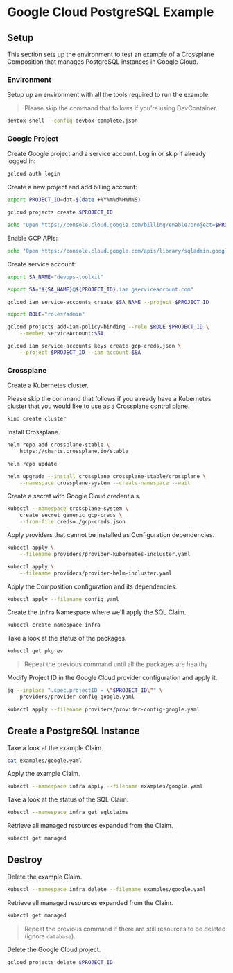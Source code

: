 # Google Cloud PostgreSQL Example

## Setup

This section sets up the environment to test an example of a Crossplane Composition that manages PostgreSQL instances in Google Cloud.

### Environment

Setup up an environment with all the tools required to run the example.

> Please skip the command that follows if you're using DevContainer.

```bash
devbox shell --config devbox-complete.json
```

### Google Project

Create Google project and a service account. Log in or skip if already logged in:

```bash {"terminalRows":"20"}
gcloud auth login
```

Create a new project and add billing account:

```bash
export PROJECT_ID=dot-$(date +%Y%m%d%H%M%S)

gcloud projects create $PROJECT_ID

echo "Open https://console.cloud.google.com/billing/enable?project=$PROJECT_ID in a browser and **set the billing account**." | gum format
```

Enable GCP APIs:

```bash
echo "Open https://console.cloud.google.com/apis/library/sqladmin.googleapis.com?project=$PROJECT_ID in a browser and **enable** the API." | gum format
```

Create service account:

```bash
export SA_NAME="devops-toolkit"

export SA="${SA_NAME}@${PROJECT_ID}.iam.gserviceaccount.com"

gcloud iam service-accounts create $SA_NAME --project $PROJECT_ID

export ROLE="roles/admin"

gcloud projects add-iam-policy-binding --role $ROLE $PROJECT_ID \
    --member serviceAccount:$SA

gcloud iam service-accounts keys create gcp-creds.json \
    --project $PROJECT_ID --iam-account $SA
```

### Crossplane

Create a Kubernetes cluster.

Please skip the command that follows if you already have a Kubernetes cluster that you would like to use as a Crossplane control plane.

```sh
kind create cluster
```

Install Crossplane.

```sh
helm repo add crossplane-stable \
    https://charts.crossplane.io/stable

helm repo update

helm upgrade --install crossplane crossplane-stable/crossplane \
    --namespace crossplane-system --create-namespace --wait
```

Create a secret with Google Cloud credentials.

```sh
kubectl --namespace crossplane-system \
    create secret generic gcp-creds \
    --from-file creds=./gcp-creds.json
```

Apply providers that cannot be installed as Configuration dependencies.

```sh
kubectl apply \
    --filename providers/provider-kubernetes-incluster.yaml

kubectl apply \
    --filename providers/provider-helm-incluster.yaml
```

Apply the Composition configuration and its dependencies.

```sh
kubectl apply --filename config.yaml
```

Create the `infra` Namespace where we'll apply the SQL Claim.

```sh
kubectl create namespace infra
```

Take a look at the status of the packages.

```sh
kubectl get pkgrev
```

> Repeat the previous command until all the packages are healthy

Modify Project ID in the Google Cloud provider configuration and apply it.

```sh
jq --inplace ".spec.projectID = \"$PROJECT_ID\"" \
    providers/provider-config-google.yaml

kubectl apply --filename providers/provider-config-google.yaml
```

## Create a PostgreSQL Instance

Take a look at the example Claim.

```bash
cat examples/google.yaml
```

Apply the example Claim.

```sh
kubectl --namespace infra apply --filename examples/google.yaml
```

Take a look at the status of the SQL Claim.

```sh
kubectl --namespace infra get sqlclaims
```

Retrieve all managed resources expanded from the Claim.

```sh
kubectl get managed
```

## Destroy

Delete the example Claim.

```bash
kubectl --namespace infra delete --filename examples/google.yaml
```

Retrieve all managed resources expanded from the Claim.

```sh
kubectl get managed
```

> Repeat the previous command if there are still resources to be deleted (ignore `database`).

Delete the Google Cloud project.

```sh
gcloud projects delete $PROJECT_ID
```
